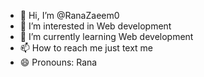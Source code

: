 - 👋 Hi, I’m @RanaZaeem0
- 👀 I’m interested in Web development 
- 🌱 I’m currently learning Web development
- 📫 How to reach me just text me
- 😄 Pronouns: Rana

<!---
RanaZaeem0/RanaZaeem0 is a ✨ special ✨ repository because its `README.md` (this file) appears on your GitHub profile.
You can click the Preview link to take a look at your changes.
--->
